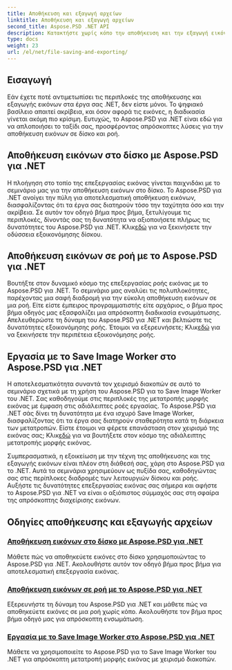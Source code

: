 ```yaml
---
title: Αποθήκευση και εξαγωγή αρχείων
linktitle: Αποθήκευση και εξαγωγή αρχείων
second_title: Aspose.PSD .NET API
description: Κατακτήστε χωρίς κόπο την αποθήκευση και την εξαγωγή εικόνων με το Aspose.PSD για .NET. Ακολουθήστε τα βήμα προς βήμα σεμινάρια για αποτελεσματικές λειτουργίες δίσκου και ροής.
type: docs
weight: 23
url: /el/net/file-saving-and-exporting/
---
```

## Εισαγωγή

Εάν έχετε ποτέ αντιμετωπίσει τις περιπλοκές της αποθήκευσης και εξαγωγής εικόνων στα έργα σας .NET, δεν είστε μόνοι. Το ψηφιακό βασίλειο απαιτεί ακρίβεια, και όσον αφορά τις εικόνες, η διαδικασία γίνεται ακόμη πιο κρίσιμη. Ευτυχώς, το Aspose.PSD για .NET είναι εδώ για να απλοποιήσει το ταξίδι σας, προσφέροντας απρόσκοπτες λύσεις για την αποθήκευση εικόνων σε δίσκο και ροή.

## Αποθήκευση εικόνων στο δίσκο με Aspose.PSD για .NET

 Η πλοήγηση στο τοπίο της επεξεργασίας εικόνας γίνεται παιχνιδάκι με το σεμινάριο μας για την αποθήκευση εικόνων στο δίσκο. Το Aspose.PSD για .NET ανοίγει την πύλη για αποτελεσματική αποθήκευση εικόνων, διασφαλίζοντας ότι τα έργα σας διατηρούν τόσο την ταχύτητα όσο και την ακρίβεια. Σε αυτόν τον οδηγό βήμα προς βήμα, ξετυλίγουμε τις περιπλοκές, δίνοντάς σας τη δυνατότητα να αξιοποιήσετε πλήρως τις δυνατότητες του Aspose.PSD για .NET. Κλικ[εδώ](./save-images-to-disk/) για να ξεκινήσετε την οδύσσεια εξοικονόμησης δίσκου.

## Αποθήκευση εικόνων σε ροή με το Aspose.PSD για .NET

Βουτήξτε στον δυναμικό κόσμο της επεξεργασίας ροής εικόνας με το Aspose.PSD για .NET. Το σεμινάριο μας αναλύει τις πολυπλοκότητες, παρέχοντας μια σαφή διαδρομή για την εύκολη αποθήκευση εικόνων σε μια ροή. Είτε είστε έμπειρος προγραμματιστής είτε αρχάριος, ο βήμα προς βήμα οδηγός μας εξασφαλίζει μια απρόσκοπτη διαδικασία ενσωμάτωσης. Απελευθερώστε τη δύναμη του Aspose.PSD για .NET και βελτιώστε τις δυνατότητες εξοικονόμησης ροής. Έτοιμοι να εξερευνήσετε; Κλικ[εδώ](./save-images-to-stream/) για να ξεκινήσετε την περιπέτεια εξοικονόμησης ροής.

## Εργασία με το Save Image Worker στο Aspose.PSD για .NET

 Η αποτελεσματικότητα συναντά τον χειρισμό διακοπών σε αυτό το σεμινάριο σχετικά με τη χρήση του Aspose.PSD για το Save Image Worker του .NET. Σας καθοδηγούμε στις περιπλοκές της μετατροπής μορφής εικόνας με έμφαση στις αδιάλειπτες ροές εργασίας. Το Aspose.PSD για .NET σάς δίνει τη δυνατότητα με ένα ισχυρό Save Image Worker, διασφαλίζοντας ότι τα έργα σας διατηρούν σταθερότητα κατά τη διάρκεια των μετατροπών. Είστε έτοιμοι να φέρετε επανάσταση στον χειρισμό της εικόνας σας; Κλικ[εδώ](./save-image-worker/) για να βουτήξετε στον κόσμο της αδιάλειπτης μετατροπής μορφής εικόνας.

Συμπερασματικά, η εξοικείωση με την τέχνη της αποθήκευσης και της εξαγωγής εικόνων είναι πλέον στη διάθεσή σας, χάρη στο Aspose.PSD για το .NET. Αυτά τα σεμινάρια χρησιμεύουν ως πυξίδα σας, καθοδηγώντας σας στις περίπλοκες διαδρομές των λειτουργιών δίσκου και ροής. Αυξήστε τις δυνατότητες επεξεργασίας εικόνας σας σήμερα και αφήστε το Aspose.PSD για .NET να είναι ο αξιόπιστος σύμμαχός σας στη σφαίρα της απρόσκοπτης διαχείρισης εικόνων.

## Οδηγίες αποθήκευσης και εξαγωγής αρχείων
### [Αποθήκευση εικόνων στο δίσκο με Aspose.PSD για .NET](./save-images-to-disk/)
Μάθετε πώς να αποθηκεύετε εικόνες στο δίσκο χρησιμοποιώντας το Aspose.PSD για .NET. Ακολουθήστε αυτόν τον οδηγό βήμα προς βήμα για αποτελεσματική επεξεργασία εικόνας.
### [Αποθήκευση εικόνων σε ροή με το Aspose.PSD για .NET](./save-images-to-stream/)
Εξερευνήστε τη δύναμη του Aspose.PSD για .NET και μάθετε πώς να αποθηκεύετε εικόνες σε μια ροή χωρίς κόπο. Ακολουθήστε τον βήμα προς βήμα οδηγό μας για απρόσκοπτη ενσωμάτωση.
### [Εργασία με το Save Image Worker στο Aspose.PSD για .NET](./save-image-worker/)
Μάθετε να χρησιμοποιείτε το Aspose.PSD για το Save Image Worker του .NET για απρόσκοπτη μετατροπή μορφής εικόνας με χειρισμό διακοπών.
